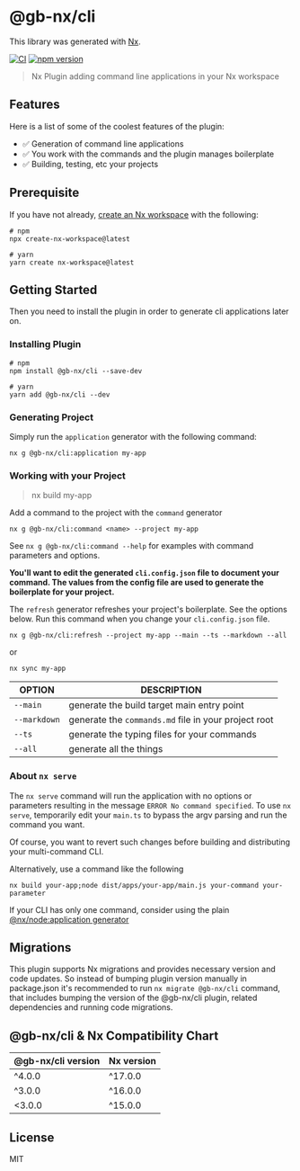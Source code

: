 # @gb-nx/cli

This library was generated with [Nx](https://nx.dev).

[![CI](https://img.shields.io/github/actions/workflow/status/GaryB432/gb-nx/main.yml?branch=master)](https://github.com/GaryB432/gb-nx/actions)
[![npm version](https://img.shields.io/npm/v/@gb-nx/cli?style=flat-square)](https://www.npmjs.com/package/@gb-nx/cli)

> Nx Plugin adding command line applications in your Nx workspace

## Features

Here is a list of some of the coolest features of the plugin:

- ✅ Generation of command line applications
- ✅ You work with the commands and the plugin manages boilerplate
- ✅ Building, testing, etc your projects

## Prerequisite

If you have not already, [create an Nx workspace](https://github.com/nrwl/nx#creating-an-nx-workspace) with the following:

```
# npm
npx create-nx-workspace@latest

# yarn
yarn create nx-workspace@latest
```

## Getting Started

Then you need to install the plugin in order to generate cli applications later on.

### Installing Plugin

```
# npm
npm install @gb-nx/cli --save-dev

# yarn
yarn add @gb-nx/cli --dev
```

### Generating Project

Simply run the `application` generator with the following command:

```
nx g @gb-nx/cli:application my-app
```

### Working with your Project

> nx build my-app

Add a command to the project with the `command` generator

```
nx g @gb-nx/cli:command <name> --project my-app
```

See `nx g @gb-nx/cli:command --help` for examples with command parameters and options.

**You'll want to edit the generated `cli.config.json` file to document your command. The values from the config file are used to generate the boilerplate for your project.**

The `refresh` generator refreshes your project's boilerplate. See the options below. Run this command when you change your `cli.config.json` file.

```
nx g @gb-nx/cli:refresh --project my-app --main --ts --markdown --all
```

or

```
nx sync my-app
```

| OPTION       | DESCRIPTION                                          |
| ------------ | ---------------------------------------------------- |
| `--main`     | generate the build target main entry point           |
| `--markdown` | generate the `commands.md` file in your project root |
| `--ts`       | generate the typing files for your commands          |
| `--all`      | generate all the things                              |

### About `nx serve`

The `nx serve` command will run the application with no options or parameters resulting in the message `ERROR No command specified`. To use `nx serve`, temporarily edit your `main.ts` to bypass the argv parsing and run the command you want.

Of course, you want to revert such changes before building and distributing your multi-command CLI.

Alternatively, use a command like the following

```
nx build your-app;node dist/apps/your-app/main.js your-command your-parameter
```

If your CLI has only one command, consider using the plain [@nx/node:application generator](https://nx.dev/packages/node/generators/application)

## Migrations

This plugin supports Nx migrations and provides necessary version and code updates. So instead of bumping plugin version manually in package.json it's recommended to run `nx migrate @gb-nx/cli` command, that includes bumping the version of the @gb-nx/cli plugin, related dependencies and running code migrations.

## @gb-nx/cli & Nx Compatibility Chart

| @gb-nx/cli version | Nx version |
| ------------------ | ---------- |
| ^4.0.0             | ^17.0.0    |
| ^3.0.0             | ^16.0.0    |
| <3.0.0             | ^15.0.0    |

## License

MIT
